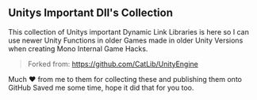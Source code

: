 ## Unitys Important Dll's Collection

This collection of Unitys important Dynamic Link Libraries is here so I can use newer Unity Functions in older Games made in older Unity Versions when creating Mono Internal Game Hacks.

> Forked from: https://github.com/CatLib/UnityEngine

Much ❤️ from me to them for collecting these and publishing them onto GitHub
Saved me some time, hope it did that for you too.
